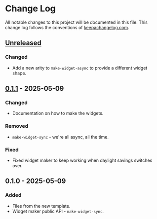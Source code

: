 # Change Log
All notable changes to this project will be documented in this file. This change log follows the conventions of [keepachangelog.com](http://keepachangelog.com/).

## [Unreleased]
### Changed
- Add a new arity to `make-widget-async` to provide a different widget shape.

## [0.1.1] - 2025-05-09
### Changed
- Documentation on how to make the widgets.

### Removed
- `make-widget-sync` - we're all async, all the time.

### Fixed
- Fixed widget maker to keep working when daylight savings switches over.

## 0.1.0 - 2025-05-09
### Added
- Files from the new template.
- Widget maker public API - `make-widget-sync`.

[Unreleased]: https://sourcehost.site/your-name/audit-get-data/compare/0.1.1...HEAD
[0.1.1]: https://sourcehost.site/your-name/audit-get-data/compare/0.1.0...0.1.1
